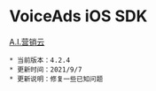 # VoiceAds iOS SDK


[A.I.营销云](https://www.voiceads.cn/)

``` 
* 当前版本：4.2.4
* 更新时间：2021/9/7
* 更新说明：修复一些已知问题
```

